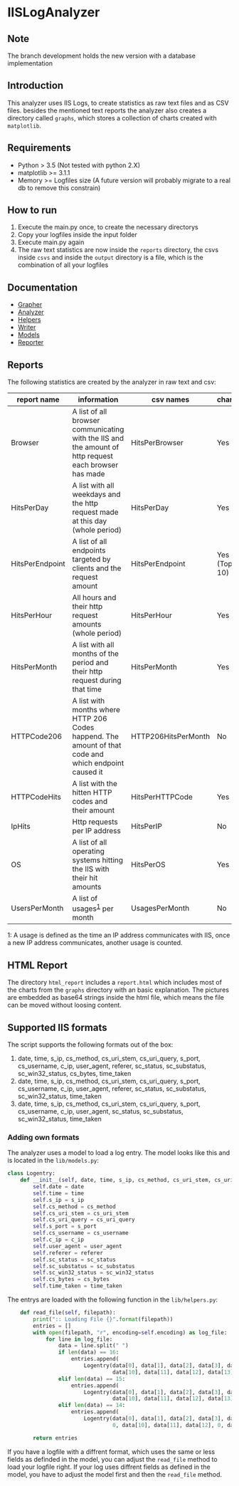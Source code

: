 # IISLogAnalyzer

## Note

The branch development holds the new version with a database implementation

## Introduction

This analyzer uses IIS Logs, to create statistics as raw text files and as CSV files. besides the mentioned text reports the analyzer also creates a directory called `graphs`, which stores a collection of charts created with `matplotlib`.

## Requirements

+ Python > 3.5 (Not tested with python 2.X)
+ matplotlib >= 3.1.1
+ Memory >= Logfiles size (A future version will probably migrate to a real db to remove this constrain)

## How to run

1. Execute the main.py once, to create the necessary directorys
2. Copy your logfiles inside the input folder
3. Execute main.py again
4. The raw text statistics are now inside the `reports` directory, the csvs inside `csvs` and inside the `output` directory is a file, which is the combination of all your logfiles

## Documentation

+ [Grapher](https://supporterino.github.io/IISLogAnalyzer/grapher.html)
+ [Analyzer](https://supporterino.github.io/IISLogAnalyzer/analyzer.html)
+ [Helpers](https://supporterino.github.io/IISLogAnalyzer/helpers.html)
+ [Writer](https://supporterino.github.io/IISLogAnalyzer/writer.html)
+ [Models](https://supporterino.github.io/IISLogAnalyzer/models.html)
+ [Reporter](https://supporterino.github.io/IISLogAnalyzer/reporter.html)

## Reports

The following statistics are created by the analyzer in raw text and csv:

|report name|information|csv names|chart|
|-----------|-----------|---------|---|
|Browser|A list of all browser communicating with the IIS and the amount of http request each browser has made|HitsPerBrowser| Yes
|HitsPerDay|A list with all weekdays and the http request made at this day (whole period)|HitsPerDay| Yes 
|HitsPerEndpoint|A list of all endpoints targeted by clients and the request amount|HitsPerEndpoint| Yes (Top 10)
|HitsPerHour|All hours and their http request amounts (whole period)|HitsPerHour| Yes
|HitsPerMonth|A list with all months of the period and their http request during that time|HitsPerMonth| Yes
|HTTPCode206|A list with months where HTTP 206 Codes happend. The amount of that code and which endpoint caused it|HTTP206HitsPerMonth| No
|HTTPCodeHits|A list with the hitten HTTP codes and their amount|HitsPerHTTPCode| Yes
|IpHits|Http requests per IP address|HitsPerIP| No
|OS|A list of all operating systems hitting the IIS with their hit amounts|HitsPerOS| Yes
|UsersPerMonth|A list of usages<sup>[1](#myfootnote1)</sup> per month|UsagesPerMonth| No

<a name="myfootnote1">1</a>: A usage is defined as the time an IP address communicates with IIS, once a new IP address communicates, another usage is counted.

## HTML Report

The directory `html_report` includes a `report.html` which includes most of the charts from the `graphs` directory with an basic explanation. The pictures are embedded as base64 strings inside the html file, which means the file can be moved without loosing content.


## Supported IIS formats

The script supports the following formats out of the box:

1. date, time, s_ip, cs_method, cs_uri_stem, cs_uri_query, s_port, cs_username, c_ip, user_agent, referer, sc_status, sc_substatus, sc_win32_status, cs_bytes, time_taken
2. date, time, s_ip, cs_method, cs_uri_stem, cs_uri_query, s_port, cs_username, c_ip, user_agent, referer, sc_status, sc_substatus, sc_win32_status, time_taken
3. date, time, s_ip, cs_method, cs_uri_stem, cs_uri_query, s_port, cs_username, c_ip, user_agent, sc_status, sc_substatus, sc_win32_status, time_taken

### Adding own formats

The analyzer uses a model to load a log entry. The model looks like this and is located in the `lib/models.py`:
```python
class Logentry:
    def __init__(self, date, time, s_ip, cs_method, cs_uri_stem, cs_uri_query, s_port, cs_username, c_ip, user_agent, referer, sc_status, sc_substatus, sc_win32_status, cs_bytes, time_taken):
        self.date = date
        self.time = time
        self.s_ip = s_ip
        self.cs_method = cs_method
        self.cs_uri_stem = cs_uri_stem
        self.cs_uri_query = cs_uri_query
        self.s_port = s_port
        self.cs_username = cs_username
        self.c_ip = c_ip
        self.user_agent = user_agent
        self.referer = referer
        self.sc_status = sc_status
        self.sc_substatus = sc_substatus
        self.sc_win32_status = sc_win32_status
        self.cs_bytes = cs_bytes
        self.time_taken = time_taken
```

The entrys are loaded with the following function in the `lib/helpers.py`:
```python
    def read_file(self, filepath):
        print(":: Loading File {}".format(filepath))
        entries = []
        with open(filepath, "r", encoding=self.encoding) as log_file:
            for line in log_file:
                data = line.split(" ")
                if len(data) == 16:
                    entries.append(
                        Logentry(data[0], data[1], data[2], data[3], data[4], data[5], data[6], data[7], data[8], data[9],
                                 data[10], data[11], data[12], data[13], data[14], data[15]))
                elif len(data) == 15:
                    entries.append(
                        Logentry(data[0], data[1], data[2], data[3], data[4], data[5], data[6], data[7], data[8], data[9],
                                 data[10], data[11], data[12], data[13], 0, data[14]))
                elif len(data) == 14:
                    entries.append(
                        Logentry(data[0], data[1], data[2], data[3], data[4], data[5], data[6], data[7], data[8], data[9],
                                 0, data[10], data[11], data[12], 0, data[13]))

        return entries
```

If you have a logfile with a diffrent format, which uses the same or less fields as definded in the model, you can adjust the `read_file` method to load your logfile right. If your log uses diffrent fields as defined in the model, you have to adjust the model first and then the `read_file` method. 

